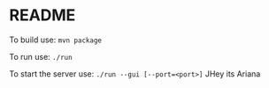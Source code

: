 # README
To build use:
`mvn package`

To run use:
`./run`

To start the server use:
`./run --gui [--port=<port>]`
JHey its Ariana